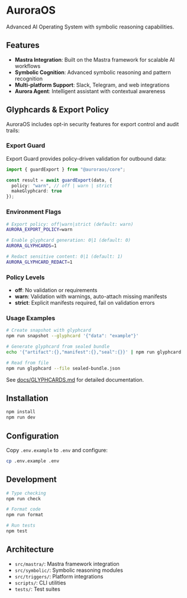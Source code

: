 # AuroraOS

Advanced AI Operating System with symbolic reasoning capabilities.

## Features

- **Mastra Integration**: Built on the Mastra framework for scalable AI workflows
- **Symbolic Cognition**: Advanced symbolic reasoning and pattern recognition
- **Multi-platform Support**: Slack, Telegram, and web integrations
- **Aurora Agent**: Intelligent assistant with contextual awareness

## Glyphcards & Export Policy

AuroraOS includes opt-in security features for export control and audit trails:

### Export Guard

Export Guard provides policy-driven validation for outbound data:

```typescript
import { guardExport } from "@auroraos/core";

const result = await guardExport(data, {
  policy: "warn", // off | warn | strict
  makeGlyphcard: true
});
```

### Environment Flags

```bash
# Export policy: off|warn|strict (default: warn)
AURORA_EXPORT_POLICY=warn

# Enable glyphcard generation: 0|1 (default: 0)
AURORA_GLYPHCARDS=1

# Redact sensitive content: 0|1 (default: 1)
AURORA_GLYPHCARD_REDACT=1
```

### Policy Levels

- **off**: No validation or requirements
- **warn**: Validation with warnings, auto-attach missing manifests
- **strict**: Explicit manifests required, fail on validation errors

### Usage Examples

```bash
# Create snapshot with glyphcard
npm run snapshot --glyphcard '{"data": "example"}'

# Generate glyphcard from sealed bundle
echo '{"artifact":{},"manifest":{},"seal":{}}' | npm run glyphcard

# Read from file
npm run glyphcard --file sealed-bundle.json
```

See [docs/GLYPHCARDS.md](docs/GLYPHCARDS.md) for detailed documentation.

## Installation

```bash
npm install
npm run dev
```

## Configuration

Copy `.env.example` to `.env` and configure:

```bash
cp .env.example .env
```

## Development

```bash
# Type checking
npm run check

# Format code
npm run format

# Run tests
npm test
```

## Architecture

- `src/mastra/`: Mastra framework integration
- `src/symbolic/`: Symbolic reasoning modules
- `src/triggers/`: Platform integrations
- `scripts/`: CLI utilities
- `tests/`: Test suites